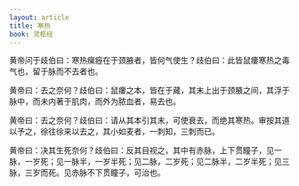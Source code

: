 ```yaml
---
layout: article
title: 寒热
book: 灵枢经
---
```


黄帝问于歧伯曰：寒热瘰癧在于颈腋者，皆何气使生？歧伯曰：此皆鼠瘻寒热之毒气也，留于脉而不去者也。

黄帝曰：去之奈何？歧伯曰：鼠瘻之本，皆在于藏，其末上出于颈腋之间，其浮于脉中，而未内著于肌肉，而外为脓血者，易去也。

黄帝曰：去之奈何？歧伯曰：请从其本引其末，可使衰去，而绝其寒热。审按其道以予之，徐往徐来以去之，其小如麦者，一刺知，三刺而已。

黄帝曰：决其生死奈何？歧伯曰：反其目视之，其中有赤脉，上下贯瞳子，见一脉，一岁死；见一脉半，一岁半死；见二脉，二岁死；见二脉半，二岁半死；见三脉，三岁而死。见赤脉不下贯瞳子，可治也。

